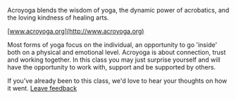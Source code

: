 Acroyoga blends the wisdom of yoga, the dynamic power of acrobatics, and the loving kindness of healing arts.

[www.acroyoga.org](http://www.acroyoga.org)

Most forms of yoga focus on the individual, an opportunity to go 'inside' both on a physical and emotional level. Acroyoga is about connection, trust and working together. In this class you may just surprise yourself and will have the opportunity to work with, support and be supported by others.

If you've already been to this class, we'd love to hear your thoughts on how it went. [Leave feedback](http://goo.gl/forms/W1SZ0defxC)